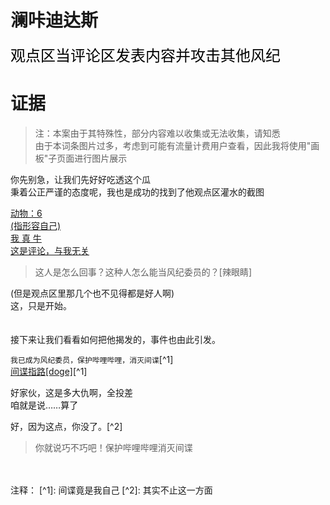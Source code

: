 # 澜咔迪达斯
<font face="黑体" color=black size=5>观点区当评论区发表内容并攻击其他风纪</font>

# 证据
> 注：本案由于其特殊性，部分内容难以收集或无法收集，请知悉<br>
> 由于本词条图片过多，考虑到可能有流量计费用户查看，因此我将使用"画板"子页面进行图片展示

你先别急，让我们先好好吃透这个瓜<br>
秉着公正严谨的态度呢，我也是成功的找到了他观点区灌水的截图<br>

[动物：6](https://qg46.github.io/drawingboard/20230416/e9845bef3d6f59f8fbfc1ca02a1b11a2631156541)<br>
[(指形容自己)](https://qg46.github.io/drawingboard/20230416/f5e5e07303317084e815e16444ebc4d3631156541)<br>
[我 真 牛](https://qg46.github.io/drawingboard/20230416/a4f5f64f806e8f9db438e2e18b9c4043631156541)<br>
[这是评论，与我无关](https://qg46.github.io/drawingboard/20230416/2ef10e004e617d84a77b68ad90f99de0631156541)

> 这人是怎么回事？这种人怎么能当风纪委员的？[辣眼睛]

(但是观点区里那几个也不见得都是好人啊)<br>
这，只是开始。<br>
<br>
<br>
接下来让我们看看如何把他揭发的，事件也由此引发。<br>

`` 我已成为风纪委员，保护哔哩哔哩，消灭间谍 ``[^1]<br>
[间谍指路[doge]](https://qg46.github.io/drawingboard/20230416/3d973b8b01b51fba0608996ee58913c3631156541)[^1]<br>

好家伙，这是多大仇啊，全投差<br>
咱就是说……算了<br>

好，因为这点，你没了。[^2]

> 你就说巧不巧吧！保护哔哩哔哩消灭间谍


<br>
<br>
注释：
[^1]: 间谍竟是我自己
[^2]: 其实不止这一方面
